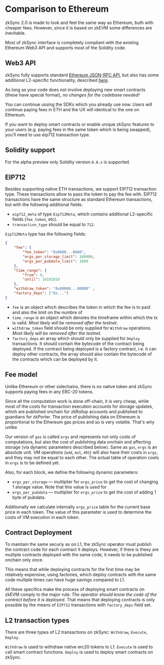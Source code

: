 # Comparison to Ethereum

zkSync 2.0 is made to look and feel the same way as Ethereum, buth with cheaper fees. However, since it is based on zkEVM some differences are inevitable.

Most of zkSync interface is completely compliant with the existing Ethereum Web3 API and supports most of the Solidity code.

## Web3 API

zkSync fully supports standard [Ethereum JSON-RPC API](https://eth.wiki/json-rpc/API), but also has some additional L2-specific functionality, described [here](../api).

As long as your code does not involve deploying new smart contracts (these have special format), *no changes for the codebase needed!* 

You can continue ussing the SDKs which you already use now. Users will continue paying fees in ETH and the UX will identical to the one on Ethereum. 

If you want to deploy smart contracts or enable unique zkSync features to your users (e.g. paying fees in the same token which is being swapped), you'll need to use eip712 transaction type.

## Solidity support

For the alpha preview only Solidity version `0.8.x` is supported. 

## EIP712

Besides supporting native ETH transactions, we support EIP712 transaction type. These transactions allow to pass the token to pay the fee with. EIP712 transactions have the same structure as standard Ethereum transactions, but with the following additional fields:

- `eip712_meta` of type `Eip712Meta`, which contains additional L2-specific fields (`fee_token`, etc).
- `transaction_type` should be equal to `712`.

`Eip712Meta` type has the following fields:

```json
{
    "fee": {
        "fee_token": "0x0000...0000",
        "ergs_per_storage_limit": 100000,
        "ergs_per_pubdata_limit": 1000
    },
    "time_range": {
        "from": 0,
        "until": 10101010
    },
    "withdraw_token": "0x00000...00000" ,
    "factory_deps": ["0x..."]
}
```

- `fee` is an object which describes the token in which the fee is to paid and also the limit on the numbre of 
- `time_range` is an object which denotes the timeframe within which the tx is valid. *Most likely will be removed after the testnet.*
- `withdraw_token` field should be only supplied for `Withdraw` operations. *Most likely will be removed after the testnet.*
- `factory_deps` an array which should only be supplied for `Deploy` transactions. It should contain the bytecode of the contract being deployed. If the contract being deployed is a factory contract, i.e. it can deploy other contracts, the array should also contain the bytecode of the contracts which can be deployed by it.


## Fee model

Unlike Ethereum or other sidechains, there is no native token and zkSync supports paying fees in any ERC-20 tokens.

Since all the computation work is done off-chain, it is very cheap, while most of the costs for transaction execution accounts for storage updates, which are published onchain for zkRollup accounts and published to guardians for zkPorter. The price of publishing data on Ethereum is proportional to the Ethereum gas prices and so is very volatile. That's why unlike

Our version of `gas` is called `ergs` and represents not only costs of computations, but also the cost of publishing data onchain and affecting storage (via dynamic parameters described below). Same as `gas`, `ergs` is an absolute unit. VM operations (`add`, `mul`, etc) will also have their costs in `ergs`, and they may not be equal to each other. The actual table of operation costs in `ergs` is to be defined yet. 

Also, for each block, we define the following dynamic parameters:

- `ergs_per_storage` — multiplier for `ergs_price` to get the cost of changing 1 storage value. Note that this value is used for 
- `ergs_per_pubdata` — multiplier for `ergs_price` to get the cost of adding 1 byte of pubdata.

Additionally we calculate internally `ergs_price` table for the current base price in each token. The value of this parameter is used to determine the costs of VM execution in each token. 

## Contract Deployment

To maintain the same securiy as on L1, the zkSync operator must publish the contract code for each contract it deploys. However, if there is theку are multiple contracts deployed with the same code, it needs to be published onchain only once. 

This means that while deploying contracts for the first time may be relatively expensive, using factories, which deploy contracts with the same code multiple times can have huge savings compared to L1.

All these specifics make the process of deploying smart contracts on zkEVM comply to the major rule: *The operator should know the code of the contract before it is deployed*. That means that deploying contracts is only possible by the means of `EIP712` transactions with `factory_deps` field set.

## L2 transaction types

There are three types of L2 transactions on zkSync: `Withdraw`, `Execute`, `Deploy`.

`Withdraw` is used to withdraw native erc20 tokens to L1.
`Execute` is used to call smart contract functions.
`Deploy` is used to deploy smart contracts on zkSync.
